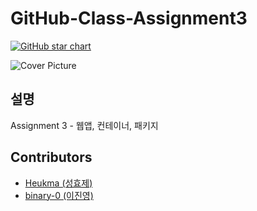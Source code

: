 # GitHub-Class-Assignment3

[![GitHub star chart](https://img.shields.io/github/stars/Heukma/GitHub-Class-Assignment1?style=social)](https://star-history.com/#Heukma/GitHub-Class-Assignment1)

![Cover Picture](https://miro.medium.com/v2/resize:fit:640/format:webp/0*cesFJY5JFpI0Rl4v.jpg)
## 설명
Assignment 3 - 웹앱, 컨테이너, 패키지

## Contributors
 - [Heukma (성효제)](https://github.com/Heukma)
 - [binary-0 (이진영)](https://github.com/binary-0)

